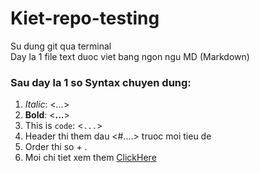 # Kiet-repo-testing
Su dung git qua terminal  
Day la 1 file text duoc viet bang ngon ngu MD (Markdown)  
### Sau day la 1 so Syntax chuyen dung:  
1. *Italic*: <*...*>
2. **Bold**: <**...**>  
3. This is `code`: <`...`>  
4. Header thi them dau <#....> truoc moi tieu de  
5. Order thi so + .
6. Moi chi tiet xem them [ClickHere](https://ourcodingclub.github.io/tutorials/rmarkdown/index.html#identify)
